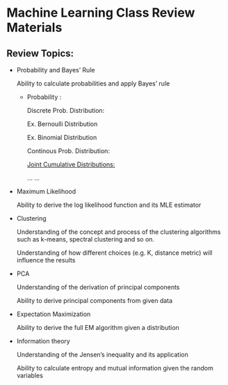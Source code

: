 # Machine Learning Class Review Materials

## Review Topics:

- Probability and Bayes’ Rule

  Ability to calculate probabilities and apply Bayes’ rule
  
  - Probability :
  
    Discrete Prob. Distribution:
    
    Ex. Bernoulli Distribution 
    
    Ex. Binomial Distribution
    
    Continous Prob. Distribution:
    
    
    [Joint Cumulative Distributions:](https://www.probabilitycourse.com/chapter5/5_2_2_joint_cdf.php)
  
    
    
    ... ...
    
   

- Maximum Likelihood

  Ability to derive the log likelihood function and its MLE estimator

- Clustering

  Understanding of the concept and process of the clustering algorithms such as k-means, spectral clustering and so on.

  Understanding of how different choices (e.g. K, distance metric) will influence the results

- PCA

  Understanding of the derivation of principal components 

  Ability to derive principal components from given data

- Expectation Maximization

  Ability to derive the full EM algorithm given a distribution

- Information theory

  Understanding of the Jensen’s inequality and its application

  Ability to calculate entropy and mutual information given the random variables
